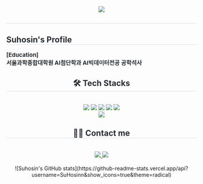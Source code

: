 <div align= "center">
    <img src="https://capsule-render.vercel.app/api?type=waving&color=gradient&height=180&text=Suhosin's%20Github&animation=blinking&fontColor=000000&fontSize=90" />
</div>

<div align= "center"> 
  <h2 style="border-bottom: 1px solid #d8dee4; color: #282d33;">  </h2>  
  <div style="font-weight: 700; font-size: 15px; text-align: center; color: #282d33;">  </div> 
</div>

<div style="text-align: left;"> 
    <h2 style="border-bottom: 1px solid #d8dee4; color: #282d33;"> Suhosin's Profile </h2>  
    <div style="font-weight: 700; font-size: 15px; text-align: left; color: #282d33;"> [Education] <br> </li></li>서울과학종합대학원 AI첨단학과 AI빅데이터전공 공학석사 </div> 
</div>
    

<div align= "center">
  <h2 style="border-bottom: 1px solid #d8dee4; color: #282d33;"> 🛠️ Tech Stacks </h2> <br> 
  <div style="margin: 0 auto; text-align: center;" align= "center"> <img src="https://img.shields.io/badge/C-A8B9CC?style=flat-square&logo=C&logoColor=white">
    <img src="https://img.shields.io/badge/Java-007396?style=flat-square&logo=Java&logoColor=white">
    <img src="https://img.shields.io/badge/HTML5-E34F26?style=flat-square&logo=HTML5&logoColor=white">
    <img src="https://img.shields.io/badge/Python-3776AB?style=flat-square&logo=Python&logoColor=white">
    <img src="https://img.shields.io/badge/Linux-FCC624?style=flat-square&logo=Linux&logoColor=white">
    <br/><img src="https://img.shields.io/badge/Tensorflow-FF6F00?style=flat-square&logo=Tensorflow&logoColor=white">
  </div>
</div>

<div align= "center">
  <h2 style="border-bottom: 1px solid #d8dee4; color: #282d33;"> 🧑‍💻 Contact me </h2> <br> 
  <div align= "center"> <a href=https://www.instagram.com/suhosin_> <img src="https://img.shields.io/badge/Instagram-E4405F?style=flat-square&logo=Instagram&logoColor=white&link=https://www.instagram.com/suhosin_"> </a>
      <a href=mailto:suhosin@kakao.com> <img src="https://img.shields.io/badge/Gmail-EA4335?style=flat-square&logo=Gmail&logoColor=white&link=mailto:suhosin@kakao.com"> </a>
  </div>  <br> 
  <div align= "center">  </div> 
</div>
</div>

<div align= "center">
    ![Suhosin's GitHub stats](https://github-readme-stats.vercel.app/api?username=SuHosinn&show_icons=true&theme=radical) 
</div>
 

<!--
**SuHosinn/SuHosinn** is a ✨ _special_ ✨ repository because its `README.md` (this file) appears on your GitHub profile.

Here are some ideas to get you started:

- 🔭 I’m currently working on ...
- 🌱 I’m currently learning ...
- 👯 I’m looking to collaborate on ...
- 🤔 I’m looking for help with ...
- 💬 Ask me about ...
- 📫 How to reach me: ...
- 😄 Pronouns: ...
- ⚡ Fun fact: ...
-->
